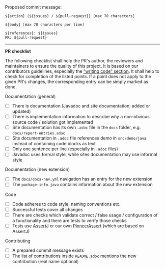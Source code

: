 Proposed commit message:

```
${action} (${issues} / ${pull-request}) [max 70 characters]

${body} [max 70 characters per line]

${references}: ${issues}
PR: ${pull-request}
```

---
**PR checklist**

The following checklist shall help the PR's author, the reviewers and maintainers to ensure the quality of this project.
It is based on our contributors guidelines, especially the ["writing code" section](https://github.com/junit-pioneer/junit-pioneer/blob/main/CONTRIBUTING.adoc#writing-code).
It shall help to check for completion of the listed points.
If a point does not apply to the given PR's changes, the corresponding entry can be simply marked as done. 

Documentation (general)
* [ ] There is documentation (Javadoc and site documentation; added or updated)
* [ ] There is implementation information to describe _why_ a non-obvious source code / solution got implemented
* [ ] Site documentation has its own `.adoc` file in the `docs` folder, e.g. `docs/report-entries.adoc`
* [ ] Site documentation in `.adoc` file references demo in `src/demo/java` instead of containing code blocks as text
* [ ] Only one sentence per line (especially in `.adoc` files)
* [ ] Javadoc uses formal style, while sites documentation may use informal style

Documentation (new extension)
* [ ] The `docs/docs-nav.yml` navigation has an entry for the new extension
* [ ] The `package-info.java` contains information about the new extension

Code
* [ ] Code adheres to code style, naming conventions etc.
* [ ] Successful tests cover all changes
* [ ] There are checks which validate correct / false usage / configuration of a functionality and there are tests to verify those checks
* [ ] Tests use [AssertJ](https://assertj.github.io/doc/) or our own [PioneerAssert](https://github.com/junit-pioneer/junit-pioneer/blob/main/CONTRIBUTING.adoc#assertions) (which are based on AssertJ)

Contributing
* [ ] A prepared commit message exists
* [ ] The list of contributions inside `README.adoc` mentions the new contribution (real name optional) 
